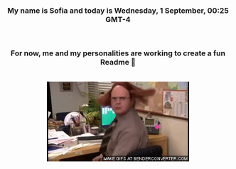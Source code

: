 


<div align="center">
<h3 >My name is Sofia and today is Wednesday, 1 September, 00:25 GMT-4</h3><br>
<h3 >For now, me and my personalities are working to create a fun Readme 👋
</h3><br>
<img src='img/dwight.gif' alt='working...'/>
</div>
